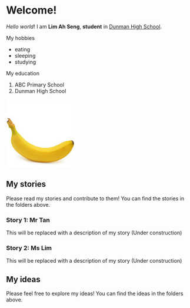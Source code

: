 # Welcome! 
_Hello_ *world*! I am **Lim Ah Seng**, __student__ in [Dunman High School](https://www.dhs.sg).

My hobbies
* eating
* sleeping
* studying

My education
1. ABC Primary School
2. Dunman High School

![My favorite fruit](happy.jpg)

## My stories
Please read my stories and contribute to them! You can find the stories in the folders above.

### Story 1: Mr Tan
 This will be replaced with a description of my story (Under construction)
 
### Story 2: Ms Lim
 This will be replaced with a description of my story (Under construction)

## My ideas
Please feel free to explore my ideas! You can find the ideas in the folders above. 




